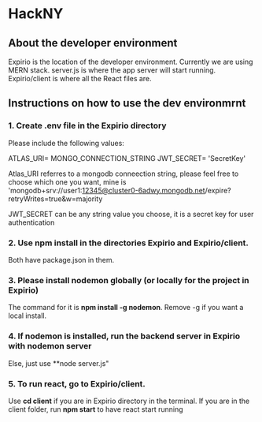 # HackNY

## About the developer environment

Expirio is the location of the developer environment.
Currently we are using MERN stack.
server.js is where the app server will start running.
Expirio/client is where all the React files are.

## Instructions on how to use the dev environmrnt

### 1. Create .env file in the Expirio directory

Please include the following values:

ATLAS_URI= MONGO_CONNECTION_STRING
JWT_SECRET= 'SecretKey'

Atlas_URI referres to a mongodb conneection string, please feel free to choose which one you want,
mine is 'mongodb+srv://user1:12345@cluster0-6adwy.mongodb.net/expire?retryWrites=true&w=majority

JWT_SECRET can be any string value you choose, it is a secret key for user authentication

### 2. Use **npm install** in the directories Expirio and Expirio/client.

Both have package.json in them.

### 3. Please install nodemon globally (or locally for the project in Expirio)

The command for it is **npm install -g nodemon**. 
Remove -g if you want a local install.

### 4. If nodemon is installed, run the backend server in Expirio  with **nodemon server**

Else, just use **node server.js"

### 5. To run react, go to Expirio/client.

Use **cd client** if you are in Expirio directory in the terminal. If you are in
the client folder, run **npm start** to have react start running 
